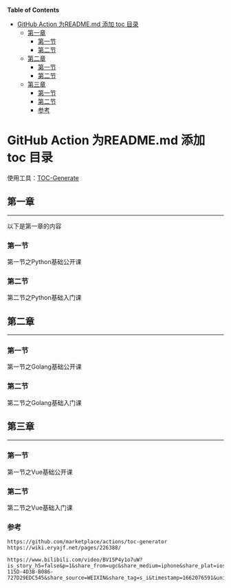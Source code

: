 <!-- START doctoc generated TOC please keep comment here to allow auto update -->
<!-- DON'T EDIT THIS SECTION, INSTEAD RE-RUN doctoc TO UPDATE -->
**Table of Contents**

- [GitHub Action 为README.md 添加 toc 目录](#github-action-%E4%B8%BAreadmemd-%E6%B7%BB%E5%8A%A0-toc-%E7%9B%AE%E5%BD%95)
  - [第一章](#%E7%AC%AC%E4%B8%80%E7%AB%A0)
    - [第一节](#%E7%AC%AC%E4%B8%80%E8%8A%82)
    - [第二节](#%E7%AC%AC%E4%BA%8C%E8%8A%82)
  - [第二章](#%E7%AC%AC%E4%BA%8C%E7%AB%A0)
    - [第一节](#%E7%AC%AC%E4%B8%80%E8%8A%82-1)
    - [第二节](#%E7%AC%AC%E4%BA%8C%E8%8A%82-1)
  - [第三章](#%E7%AC%AC%E4%B8%89%E7%AB%A0)
    - [第一节](#%E7%AC%AC%E4%B8%80%E8%8A%82-2)
    - [第二节](#%E7%AC%AC%E4%BA%8C%E8%8A%82-2)
    - [参考](#%E5%8F%82%E8%80%83)

<!-- END doctoc generated TOC please keep comment here to allow auto update -->

# GitHub Action 为README.md 添加 toc 目录

使用工具：[TOC-Generate](https://github.com/marketplace/actions/toc-generator)

## 第一章
---
以下是第一章的内容

### 第一节
第一节之Python基础公开课

### 第二节
第二节之Python基础入门课

## 第二章
---
### 第一节 
第一节之Golang基础公开课

### 第二节
第二节之Golang基础入门课

## 第三章
---
### 第一节 
第一节之Vue基础公开课

### 第二节
第二节之Vue基础入门课


### 参考
```
https://github.com/marketplace/actions/toc-generator
https://wiki.eryajf.net/pages/226388/

https://www.bilibili.com/video/BV1SP4y1o7uW?is_story_h5=false&p=1&share_from=ugc&share_medium=iphone&share_plat=ios&share_session_id=9560CF6B-115D-4D3B-B086-727D29EDC545&share_source=WEIXIN&share_tag=s_i&timestamp=1662076591&unique_k=ZpTQ2Ge&vd_source=fc980b99d6fd4fe1183eb41510b736cb
```
